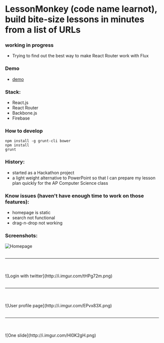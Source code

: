 LessonMonkey (code name learnot), build bite-size lessons in minutes from a list of URLs
=======

### working in progress
- Trying to find out the best way to make React Router work with Flux

### Demo
- [demo](https://learnot.firebaseapp.com/)

### Stack:
- React.js
- React Router
- Backbone.js
- Firebase

### How to develop
```
npm install -g grunt-cli bower
npm install
grunt
```

### History:
- started as a Hackathon project
- a light weight alternative to PowerPoint so that I can prepare
 my lesson plan quickly for the AP Computer Science class


### Know issues (haven't have enough time to work on those features):
- homepage is static
- search not functional
- drag-n-drop not working

### Screenshots:
![Homepage](http://i.imgur.com/kWorvjj.png)
<br />
<br />
<hr>
<br />
<br />
![Login with twitter](http://i.imgur.com/tHPg72m.png)
<br />
<br />
<hr>
<br />
<br />
![User profile page](http://i.imgur.com/EPvx83X.png)
<br />
<br />
<hr>
<br />
<br />
![One slide](http://i.imgur.com/HI0K2gH.png)
